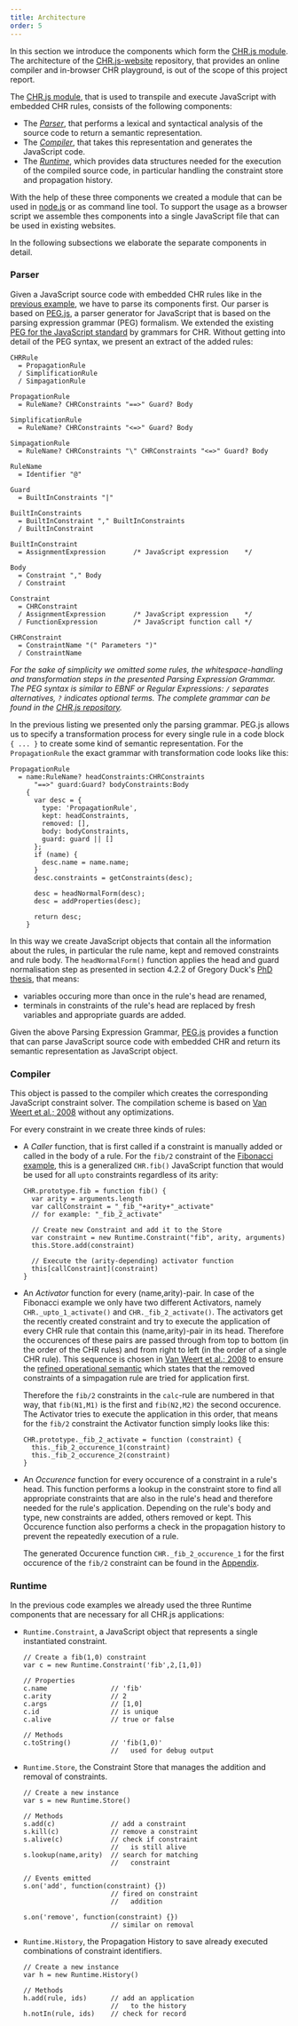 ```yaml
---
title: Architecture
order: 5
---
```


In this section we introduce the components which form the [CHR.js module](#source-code-chrjs). The architecture of the [CHR.js-website](#source-code-chrjs-website) repository, that provides an online compiler and in-browser CHR playground, is out of the scope of this project report. 

The [CHR.js module](#source-code-chrjs), that is used to transpile and execute JavaScript with embedded CHR rules, consists of the following components:

- The [*Parser*](#parser), that performs a lexical and syntactical analysis of the source code to return a semantic representation.
- The [*Compiler*](#compiler), that takes this representation and generates the JavaScript code.
- The [*Runtime*](#runtime), which provides data structures needed for the execution of the compiled source code, in particular handling the constraint store and propagation history.

With the help of these three components we created a module that can be used in [node.js](http://nodejs.org/) or as command line tool. To support the usage as a browser script we assemble thes components into a single JavaScript file that can be used in existing websites.

In the following subsections we elaborate the separate components in detail.

### Parser

Given a JavaScript source code with embedded CHR rules like in the [previous example](#example-program), we have to parse its components first. Our parser is based on [PEG.js](#dependency-pegjs), a parser generator for JavaScript that is based on the parsing expression grammar (PEG) formalism. We extended the existing [PEG for the JavaScript standard](https://github.com/pegjs/pegjs/blob/master/examples/javascript.pegjs) by grammars for CHR. Without getting into detail of the PEG syntax, we present an extract of the added rules:

    CHRRule
      = PropagationRule
      / SimplificationRule
      / SimpagationRule

    PropagationRule
      = RuleName? CHRConstraints "==>" Guard? Body

    SimplificationRule
      = RuleName? CHRConstraints "<=>" Guard? Body

    SimpagationRule
      = RuleName? CHRConstraints "\" CHRConstraints "<=>" Guard? Body

    RuleName
      = Identifier "@"

    Guard
      = BuiltInConstraints "|"

    BuiltInConstraints
      = BuiltInConstraint "," BuiltInConstraints
      / BuiltInConstraint

    BuiltInConstraint
      = AssignmentExpression       /* JavaScript expression    */

    Body
      = Constraint "," Body
      / Constraint

    Constraint
      = CHRConstraint
      / AssignmentExpression       /* JavaScript expression    */
      / FunctionExpression         /* JavaScript function call */

    CHRConstraint
      = ConstraintName "(" Parameters ")"
      / ConstraintName

*For the sake of simplicity we omitted some rules, the whitespace-handling and transformation steps in the presented Parsing Expression Grammar. The PEG syntax is similar to EBNF or Regular Expressions: `/` separates alternatives, `?` indicates optional terms. The complete grammar can be found in the [CHR.js repository](https://github.com/fnogatz/CHR.js/blob/master/compiler/parser.pegjs).*

In the previous listing we presented only the parsing grammar. PEG.js allows us to specify a transformation process for every single rule in a code block `{ ... }` to create some kind of semantic representation. For the `PropagationRule` the exact grammar with transformation code looks like this:

    PropagationRule
      = name:RuleName? headConstraints:CHRConstraints
          "==>" guard:Guard? bodyConstraints:Body
        {
          var desc = {
            type: 'PropagationRule',
            kept: headConstraints,
            removed: [],
            body: bodyConstraints,
            guard: guard || []
          };
          if (name) {
            desc.name = name.name;
          }
          desc.constraints = getConstraints(desc);

          desc = headNormalForm(desc);
          desc = addProperties(desc);

          return desc;
        }

In this way we create JavaScript objects that contain all the information about the rules, in particular the rule name, kept and removed constraints and rule body. The `headNormalForm()` function applies the head and guard normalisation step as presented in section 4.2.2 of Gregory Duck's [PhD thesis](#ref-duckphd), that means:

- variables occuring more than once in the rule's head are renamed,
- terminals in constraints of the rule's head are replaced by fresh variables and appropriate guards are added.

Given the above Parsing Expression Grammar, [PEG.js](#dependency-pegjs) provides a function that can parse JavaScript source code with embedded CHR and return its semantic representation as JavaScript object.

### Compiler

This object is passed to the compiler which creates the corresponding JavaScript constraint solver. The compilation scheme is based on [Van Weert et al.; 2008](#ref-vanweert2008) without any optimizations.

For every constraint in we create three kinds of rules:

- A *Caller* function, that is first called if a constraint is manually added or called in the body of a rule. For the `fib/2` constraint of the [Fibonacci example](#example-program), this is a generalized `CHR.fib()` JavaScript function that would be used for all `upto` constraints regardless of its arity:

      CHR.prototype.fib = function fib() {
        var arity = arguments.length
        var callConstraint = "_fib_"+arity+"_activate"
        // for example: "_fib_2_activate"
        
        // Create new Constraint and add it to the Store
        var constraint = new Runtime.Constraint("fib", arity, arguments)
        this.Store.add(constraint)

        // Execute the (arity-depending) activator function
        this[callConstraint](constraint)
      }

- An *Activator* function for every (name,arity)-pair. In case of the Fibonacci example we only have two different Activators, namely `CHR._upto_1_activate()` and `CHR._fib_2_activate()`. The activators get the recently created constraint and try to execute the application of every CHR rule that contain this (name,arity)-pair in its head. Therefore the occurences of these pairs are passed through from top to bottom (in the order of the CHR rules) and from right to left (in the order of a single CHR rule). This sequence is chosen in [Van Weert et al.; 2008](#ref-vanweert2008) to ensure the [refined operational semantic](#ref-duck2004operationalsemantic) which states that the removed constraints of a simpagation rule are tried for application first.

    Therefore the `fib/2` constraints in the `calc`-rule are numbered in that way, that `fib(N1,M1)` is the first and `fib(N2,M2)` the second occurence. The Activator tries to execute the application in this order, that means for the `fib/2` constraint the Activator function simply looks like this:

      CHR.prototype._fib_2_activate = function (constraint) {
        this._fib_2_occurence_1(constraint)
        this._fib_2_occurence_2(constraint)
      }

- An *Occurence* function for every occurence of a constraint in a rule's head. This function performs a lookup in the constraint store to find all appropriate constraints that are also in the rule's head and therefore needed for the rule's application. Depending on the rule's body and type, new constraints are added, others removed or kept. This Occurence function also performs a check in the propagation history to prevent the repeatedly execution of a rule.

    The generated Occurence function `CHR._fib_2_occurence_1` for the first occurence of the `fib/2` constraint can be found in the [Appendix](#example-occurence-function).

### Runtime

In the previous code examples we already used the three Runtime components that are necessary for all CHR.js applications:

- `Runtime.Constraint`, a JavaScript object that represents a single instantiated constraint.

      // Create a fib(1,0) constraint
      var c = new Runtime.Constraint('fib',2,[1,0])

      // Properties
      c.name                // 'fib'
      c.arity               // 2
      c.args                // [1,0]
      c.id                  // is unique
      c.alive               // true or false

      // Methods
      c.toString()          // 'fib(1,0)'
                            //   used for debug output

- `Runtime.Store`, the Constraint Store that manages the addition and removal of constraints.

      // Create a new instance
      var s = new Runtime.Store()

      // Methods
      s.add(c)              // add a constraint
      s.kill(c)             // remove a constraint
      s.alive(c)            // check if constraint
                            //   is still alive
      s.lookup(name,arity)  // search for matching
                            //   constraint

      // Events emitted
      s.on('add', function(constraint) {})
                            // fired on constraint
                            //   addition

      s.on('remove', function(constraint) {})
                            // similar on removal

- `Runtime.History`, the Propagation History to save already executed combinations of constraint identifiers.

      // Create a new instance
      var h = new Runtime.History()

      // Methods
      h.add(rule, ids)      // add an application
                            //   to the history
      h.notIn(rule, ids)    // check for record

